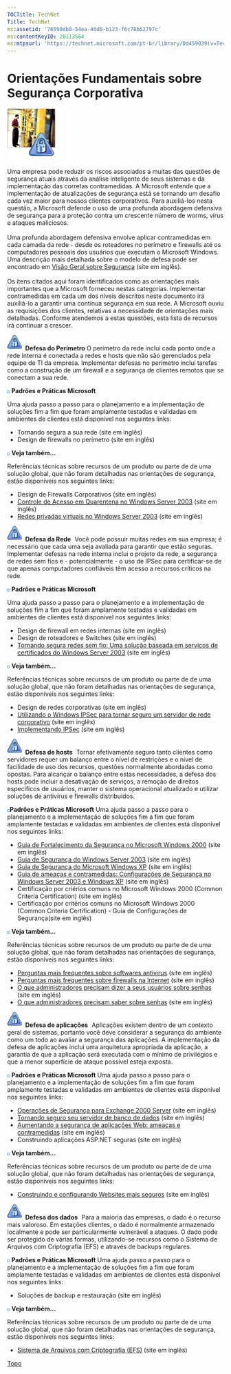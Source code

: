 ```yaml
---
TOCTitle: TechNet
Title: TechNet
ms:assetid: '76590db0-54ea-40d6-b123-f6c78b62797c'
ms:contentKeyID: 20113564
ms:mtpsurl: 'https://technet.microsoft.com/pt-br/library/Dd459039(v=TechNet.10)'
---
```


Orientações Fundamentais sobre Segurança Corporativa
====================================================

![](images/Dd459039.SecurityTechnet(pt-br,TechNet.10).jpg)

Uma empresa pode reduzir os riscos associados a muitas das questões de segurança atuais através da análise inteligente de seus sistemas e da implementação das corretas contramedidas. A Microsoft entende que a implementação de atualizações de segurança está se tornando um desafio cada vez maior para nossos clientes corporativos. Para auxiliá-los nesta questão, a Microsoft defende o uso de uma profunda abordagem defensiva de segurança para a proteção contra um crescente número de worms, vírus e ataques maliciosos.<br/><br/>
Uma profunda abordagem defensiva envolve aplicar contramedidas em cada camada da rede - desde os roteadores no perímetro e firewalls até os computadores pessoais dos usuários que executam o Microsoft Windows. Uma descrição mais detalhada sobre o modelo de defesa pode ser encontrado em [Visão Geral sobre Segurança](http://go.microsoft.com/fwlink/?linkid=20263) (site em inglês).<br/><br/>
Os itens citados aqui foram identificados como as orientações mais importantes que a Microsoft forneceu nestas categorias. Implementar contramedidas em cada um dos níveis descritos neste documento irá auxiliá-lo a garantir uma contínua segurança em sua rede. A Microsoft ouviu as requisições dos clientes, relativas a necessidade de orientações mais detalhadas. Conforme atendemos a estas questões, esta lista de recursos irá continuar a crescer. 

![](images/Dd459039.LockIcon2Bullet(pt-br,TechNet.10).gif)**Defesa do Perímetro**
O perímetro da rede inclui cada ponto onde a rede interna é conectada a redes e hosts que não são gerenciados pela equipe de TI da empresa. Implementar defesas no perímetro inclui tarefas como a construção de um firewall e a segurança de clientes remotos que se conectam a sua rede.

![](images/Dd459039.box(pt-br,TechNet.10).gif) **Padrões e Práticas Microsoft**
![](images/Dd459039.spacer(pt-br,TechNet.10).gif)

Uma ajuda passo a passo para o planejamento e a implementação de soluções fim a fim que foram amplamente testadas e validadas em ambientes de clientes está disponível nos seguintes links:

-   Tornando segura a sua rede (site em inglês)
-   Design de firewalls no perímetro (site em inglês)

![](images/Dd459039.box(pt-br,TechNet.10).gif) **Veja também...**
![](images/Dd459039.spacer(pt-br,TechNet.10).gif)

Referências técnicas sobre recursos de um produto ou parte de de uma solução global, que não foram detalhadas nas orientações de segurança, estão disponíveis nos seguintes links:

-   Design de Firewalls Corporativos (site em inglês)
-   [Controle de Acesso em Quarentena no Windows Server 2003](http://www.microsoft.com/windowsserver2003/techinfo/overview/quarantine.mspx) (site em inglês)
-   [Redes privadas virtuais no Windows Server 2003](http://www.microsoft.com/windowsserver2003/techinfo/overview/vpnover.mspx) (site em inglês)

![](images/Dd459039.LockIcon2Bullet(pt-br,TechNet.10).gif)**Defesa da Rede**![](images/Dd459039.spacer(pt-br,TechNet.10).gif)
Você pode possuir muitas redes em sua empresa; é necessário que cada uma seja avaliada para garantir que estão seguras. Implementar defesas na rede interna inclui o projeto da rede, a segurança de redes sem fios e - potencialmente - o uso de IPSec para certificar-se de que apenas computadores confiáveis têm acesso a recursos críticos na rede.

![](images/Dd459039.box(pt-br,TechNet.10).gif) **Padrões e Práticas Microsoft**
![](images/Dd459039.spacer(pt-br,TechNet.10).gif)

Uma ajuda passo a passo para o planejamento e a implementação de soluções fim a fim que foram amplamente testadas e validadas em ambientes de clientes está disponível nos seguintes links:

-   Design de firewall em redes internas (site em inglês)
-   Design de roteadores e Switches (site em inglês)
-   [Tornando segura redes sem fio: Uma solução baseada em serviços de certificados do Windows Server 2003](http://www.microsoft.com/technet/security/prodtech/win2003/pkiwire/swlan.mspx) (site em inglês)

![](images/Dd459039.box(pt-br,TechNet.10).gif) **Veja também...**
![](images/Dd459039.spacer(pt-br,TechNet.10).gif)

Referências técnicas sobre recursos de um produto ou parte de de uma solução global, que não foram detalhadas nas orientações de segurança, estão disponíveis nos seguintes links:

-   Design de redes corporativas (site em inglês)
-   [Utilizando o Windows IPSec para tornar seguro um servidor de rede corporativo](http://www.microsoft.com/downloads/details.aspx?familyid=a774012a-ac25-4a1d-8851-b7a09e3f1dc9&displaylang=en) (site em inglês)
-   [Implementando IPSec](http://www.microsoft.com/technet/prodtechnol/windowsserver2003/proddocs/deployguide/dnsbj_ips_agqq.mspx) (site em inglês)

![](images/Dd459039.LockIcon2Bullet(pt-br,TechNet.10).gif)**Defesa de hosts**![](images/Dd459039.spacer(pt-br,TechNet.10).gif)
Tornar efetivamente seguro tanto clientes como servidores requer um balanço entre o nível de restrições e o nível de facilidade de uso dos recursos, questões normalmente abordadas como opostas. Para alcançar o balanço entre estas necessidades, a defesa dos hosts pode incluir a desativação de serviços, a remoção de direitos específicos de usuários, manter o sistema operacional atualizado e utilizar soluções de antivirus e firewalls distribuídos.

![](images/Dd459039.box(pt-br,TechNet.10).gif)**Padrões e Práticas Microsoft**
Uma ajuda passo a passo para o planejamento e a implementação de soluções fim a fim que foram amplamente testadas e validadas em ambientes de clientes está disponível nos seguintes links:

-   [Guia de Fortalecimento da Segurança no Microsoft Windows 2000](http://www.microsoft.com/technet/security/prodtech/win2000/win2khg/default.mspx) (site em inglês)
-   [Guia de Segurança do Windows Server 2003](http://www.microsoft.com/technet/security/prodtech/win2003/w2003hg/sgch00.mspx) (site em inglês)
-   [Guia de Segurança do Microsoft Windows XP](http://www.microsoft.com/technet/security/prodtech/winclnt/secwinxp/default.mspx) (site em inglês)
-   [Guia de ameaças e contramedidas: Configurações de Segurança no Windows Server 2003 e Windows XP](http://go.microsoft.com/fwlink/?linkid=15159) (site em inglês)
-   Certificação por criérios comuns no Microsoft Windows 2000 (Common Criteria Certification) (site em inglês)
-   Certificação por critérios comuns no Microsoft Windows 2000 (Common Criteria Certification) - Guia de Configurações de Segurança(site em inglês)

![](images/Dd459039.box(pt-br,TechNet.10).gif) **Veja também...**
![](images/Dd459039.spacer(pt-br,TechNet.10).gif)

Referências técnicas sobre recursos de um produto ou parte de de uma solução global, que não foram detalhadas nas orientações de segurança, estão disponíveis nos seguintes links:

-   [Perguntas mais frequentes sobre softwares antivirus](http://www.microsoft.com/security/protect/antivirus.asp) (site em inglês)
-   [Perguntas mais frequentes sobre firewalls na Internet](http://www.microsoft.com/security/protect/firewall.asp) (site em inglês)
-   [O que administradores precisam dizer a seus usuários sobre senhas](http://www.microsoft.com/technet/security/readiness/content/documents/password_tips_for_users.doc) (site em inglês)
-   [O que administradores precisam saber sobre senhas](http://www.microsoft.com/technet/security/readiness/content/documents/password_tips_for_administrators.doc) (site em inglês)

![](images/Dd459039.LockIcon2Bullet(pt-br,TechNet.10).gif)**Defesa de aplicações**![](images/Dd459039.spacer(pt-br,TechNet.10).gif)
Aplicações existem dentro de um contexto geral de sistemas, portanto você deve considerar a segurança do ambiente como um todo ao avaliar a segurança das aplicações. A implementação da defesa de aplicações inclui uma arquitetura apropriada da aplicação, a garantia de que a aplicação será executada com o mínimo de privilégios e que a menor superfície de ataque possível esteja exposta.

![](images/Dd459039.box(pt-br,TechNet.10).gif) **Padrões e Práticas Microsoft**
Uma ajuda passo a passo para o planejamento e a implementação de soluções fim a fim que foram amplamente testadas e validadas em ambientes de clientes está disponível nos seguintes links:

-   [Operações de Segurança para Exchange 2000 Server](http://www.microsoft.com/technet/security/prodtech/mailexch/opsguide/default.mspx) (site em inglês)
-   [Tornando seguro seu servidor de banco de dados](http://msdn.microsoft.com/pt-br/library/default.aspx) (site em inglês)
-   [Aumentando a segurança de aplicações Web: ameaças e contramedidas](http://msdn.microsoft.com/pt-br/library/default.aspx) (site em inglês)
-   Construindo aplicações ASP.NET seguras (site em inglês)

![](images/Dd459039.box(pt-br,TechNet.10).gif) **Veja também...**
![](images/Dd459039.spacer(pt-br,TechNet.10).gif)

Referências técnicas sobre recursos de um produto ou parte de de uma solução global, que não foram detalhadas nas orientações de segurança, estão disponíveis nos seguintes links:

-   [Construindo e configurando Websites mais seguros](http://msdn.microsoft.com/pt-br/ms123402.aspx) (site em inglês)

![](images/Dd459039.LockIcon2Bullet(pt-br,TechNet.10).gif)**Defesa dos dados**![](images/Dd459039.spacer(pt-br,TechNet.10).gif)
Para a maioria das empresas, o dado é o recurso mais valoroso. Em estações clientes, o dado é normalmente armazenado localmente e pode ser particularmente vulnerável a ataques. O dado pode ser protegido de várias formas, utilizando-se recursos como o Sistema de Arquivos com Criptografia (EFS) e através de backups regulares.

![](images/Dd459039.box(pt-br,TechNet.10).gif) **Padrões e Práticas Microsoft**
Uma ajuda passo a passo para o planejamento e a implementação de soluções fim a fim que foram amplamente testadas e validadas em ambientes de clientes está disponível nos seguintes links:

-   Soluções de backup e restauração (site em inglês)

![](images/Dd459039.box(pt-br,TechNet.10).gif) **Veja também...**
![](images/Dd459039.spacer(pt-br,TechNet.10).gif)

Referências técnicas sobre recursos de um produto ou parte de de uma solução global, que não foram detalhadas nas orientações de segurança, estão disponíveis nos seguintes links:

-   [Sistema de Arquivos com Criptografia (EFS)](http://www.microsoft.com/windows2000/techinfo/planning/security/efssteps.asp) (site em inglês)

[](#mainsection)[Topo](#mainsection)
